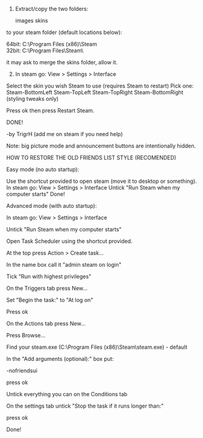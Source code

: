 1. Extract/copy the two folders:

	images
	skins

to your steam folder (default locations below): 

64bit: C:\Program Files (x86)\Steam\
32bit: C:\Program Files\Steam\

it may ask to merge the skins folder, allow it.

2. In steam go: View > Settings > Interface

Select the skin you wish Steam to use (requires Steam to restart)
	Pick one:
	Steam-BottomLeft
	Steam-TopLeft
	Steam-TopRight
	Steam-BottomRight (styling tweaks only)

Press ok then press Restart Steam.

DONE!

-by TrigrH (add me on steam if you need help)

Note: big picture mode and announcement buttons are intentionally hidden.


HOW TO RESTORE THE OLD FRIENDS LIST STYLE (RECOMENDED)


Easy mode (no auto startup):

Use the shortcut provided to open steam (move it to desktop or something).
In steam go: View > Settings > Interface
Untick "Run Steam when my computer starts"
Done!

Advanced mode (with auto startup):

In steam go: View > Settings > Interface

Untick "Run Steam when my computer starts"

Open Task Scheduler using the shortcut provided.

At the top press Action > Create task...

In the name box call it "admin steam on login"

Tick "Run with highest privileges"

On the Triggers tab press New...

Set "Begin the task:" to "At log on"

Press ok

On the Actions tab press New...

Press Browse...

Find your steam.exe (C:\Program Files (x86)\Steam\steam.exe) - default

In the "Add arguments (optional):" box put:

-nofriendsui

press ok

Untick everything you can on the Conditions tab

On the settings tab untick "Stop the task if it runs longer than:"

press ok

Done!

